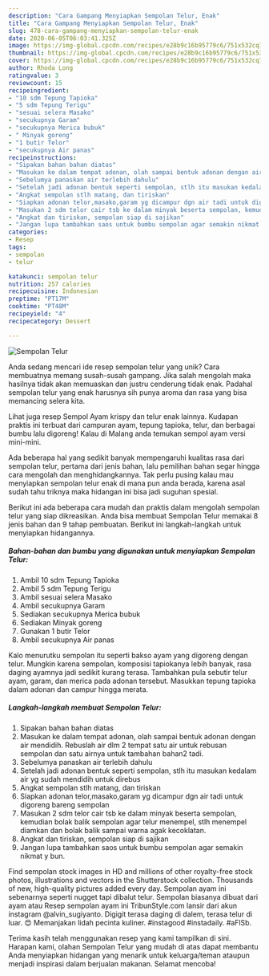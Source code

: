 ```yaml
---
description: "Cara Gampang Menyiapkan Sempolan Telur, Enak"
title: "Cara Gampang Menyiapkan Sempolan Telur, Enak"
slug: 478-cara-gampang-menyiapkan-sempolan-telur-enak
date: 2020-06-05T06:03:41.325Z
image: https://img-global.cpcdn.com/recipes/e28b9c16b95779c6/751x532cq70/sempolan-telur-foto-resep-utama.jpg
thumbnail: https://img-global.cpcdn.com/recipes/e28b9c16b95779c6/751x532cq70/sempolan-telur-foto-resep-utama.jpg
cover: https://img-global.cpcdn.com/recipes/e28b9c16b95779c6/751x532cq70/sempolan-telur-foto-resep-utama.jpg
author: Rhoda Long
ratingvalue: 3
reviewcount: 15
recipeingredient:
- "10 sdm Tepung Tapioka"
- "5 sdm Tepung Terigu"
- "sesuai selera Masako"
- "secukupnya Garam"
- "secukupnya Merica bubuk"
- " Minyak goreng"
- "1 butir Telor"
- "secukupnya Air panas"
recipeinstructions:
- "Sipakan bahan bahan diatas"
- "Masukan ke dalam tempat adonan, olah sampai bentuk adonan dengan air mendidih. Rebuslah air dlm 2 tempat satu air untuk rebusan sempolan dan satu airnya untuk tambahan bahan2 tadi."
- "Sebelumya panaskan air terlebih dahulu"
- "Setelah jadi adonan bentuk seperti sempolan, stlh itu masukan kedalam air yg sudah mendidih untuk direbus"
- "Angkat sempolan stlh matang, dan tiriskan"
- "Siapkan adonan telor,masako,garam yg dicampur dgn air tadi untuk digoreng bareng sempolan"
- "Masukan 2 sdm telor cair tsb ke dalam minyak beserta sempolan, kemudian bolak balik sempolan agar telur menempel, stlh menempel diamkan dan bolak balik sampai warna agak kecoklatan."
- "Angkat dan tiriskan, sempolan siap di sajikan"
- "Jangan lupa tambahkan saos untuk bumbu sempolan agar semakin nikmat y bun."
categories:
- Resep
tags:
- sempolan
- telur

katakunci: sempolan telur 
nutrition: 257 calories
recipecuisine: Indonesian
preptime: "PT17M"
cooktime: "PT48M"
recipeyield: "4"
recipecategory: Dessert

---
```



![Sempolan Telur](https://img-global.cpcdn.com/recipes/e28b9c16b95779c6/751x532cq70/sempolan-telur-foto-resep-utama.jpg)

Anda sedang mencari ide resep sempolan telur yang unik? Cara membuatnya memang susah-susah gampang. Jika salah mengolah maka hasilnya tidak akan memuaskan dan justru cenderung tidak enak. Padahal sempolan telur yang enak harusnya sih punya aroma dan rasa yang bisa memancing selera kita.

Lihat juga resep Sempol Ayam krispy dan telur enak lainnya. Kudapan praktis ini terbuat dari campuran ayam, tepung tapioka, telur, dan berbagai bumbu lalu digoreng! Kalau di Malang anda temukan sempol ayam versi mini-mini.

Ada beberapa hal yang sedikit banyak mempengaruhi kualitas rasa dari sempolan telur, pertama dari jenis bahan, lalu pemilihan bahan segar hingga cara mengolah dan menghidangkannya. Tak perlu pusing kalau mau menyiapkan sempolan telur enak di mana pun anda berada, karena asal sudah tahu triknya maka hidangan ini bisa jadi suguhan spesial.


Berikut ini ada beberapa cara mudah dan praktis dalam mengolah sempolan telur yang siap dikreasikan. Anda bisa membuat Sempolan Telur memakai 8 jenis bahan dan 9 tahap pembuatan. Berikut ini langkah-langkah untuk menyiapkan hidangannya.

<!--inarticleads1-->

##### Bahan-bahan dan bumbu yang digunakan untuk menyiapkan Sempolan Telur:

1. Ambil 10 sdm Tepung Tapioka
1. Ambil 5 sdm Tepung Terigu
1. Ambil sesuai selera Masako
1. Ambil secukupnya Garam
1. Sediakan secukupnya Merica bubuk
1. Sediakan  Minyak goreng
1. Gunakan 1 butir Telor
1. Ambil secukupnya Air panas


Kalo menurutku sempolan itu seperti bakso ayam yang digoreng dengan telur. Mungkin karena sempolan, komposisi tapiokanya lebih banyak, rasa daging ayamnya jadi sedikit kurang terasa. Tambahkan pula sebutir telur ayam, garam, dan merica pada adonan tersebut. Masukkan tepung tapioka dalam adonan dan campur hingga merata. 

<!--inarticleads2-->

##### Langkah-langkah membuat Sempolan Telur:

1. Sipakan bahan bahan diatas
1. Masukan ke dalam tempat adonan, olah sampai bentuk adonan dengan air mendidih. Rebuslah air dlm 2 tempat satu air untuk rebusan sempolan dan satu airnya untuk tambahan bahan2 tadi.
1. Sebelumya panaskan air terlebih dahulu
1. Setelah jadi adonan bentuk seperti sempolan, stlh itu masukan kedalam air yg sudah mendidih untuk direbus
1. Angkat sempolan stlh matang, dan tiriskan
1. Siapkan adonan telor,masako,garam yg dicampur dgn air tadi untuk digoreng bareng sempolan
1. Masukan 2 sdm telor cair tsb ke dalam minyak beserta sempolan, kemudian bolak balik sempolan agar telur menempel, stlh menempel diamkan dan bolak balik sampai warna agak kecoklatan.
1. Angkat dan tiriskan, sempolan siap di sajikan
1. Jangan lupa tambahkan saos untuk bumbu sempolan agar semakin nikmat y bun.


Find sempolan stock images in HD and millions of other royalty-free stock photos, illustrations and vectors in the Shutterstock collection. Thousands of new, high-quality pictures added every day. Sempolan ayam ini sebenarnya seperti nugget tapi dibalut telur. Sempolan biasanya dibuat dari ayam atau Resep sempolan ayam ini TribunStyle.com lansir dari akun instagram @alvin_sugiyanto. Digigit terasa daging di dalem, terasa telur di luar. 😍 Memanjakan lidah pecinta kuliner. #instagood #instadaily. #aFlSb. 

Terima kasih telah menggunakan resep yang kami tampilkan di sini. Harapan kami, olahan Sempolan Telur yang mudah di atas dapat membantu Anda menyiapkan hidangan yang menarik untuk keluarga/teman ataupun menjadi inspirasi dalam berjualan makanan. Selamat mencoba!
